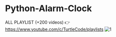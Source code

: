 # Python-Alarm-Clock
ALL PLAYLIST (+200 videos) 👉 https://www.youtube.com/c/TurtleCode/playlists
![1](https://user-images.githubusercontent.com/85156399/184533104-5b1e674a-7a96-4319-b260-25e29569504f.png)
